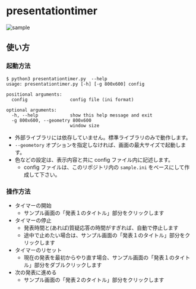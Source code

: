 # presentationtimer
![sample](raw/images/window01.png)
## 使い方
### 起動方法
```
$ python3 presentationtimer.py  --help
usage: presentationtimer.py [-h] [-g 800x600] config

positional arguments:
  config                config file (ini format)

optional arguments:
  -h, --help            show this help message and exit
  -g 800x600, --geometry 800x600
                        window size
```
* 外部ライブラリには依存していません。標準ライブラリのみで動作します。
* `--geometory` オプションを指定しなければ、画面の最大サイズで起動します。
* 色などの設定は、表示内容と共に config ファイル内に記述します。
  * config ファイルは、このリポジトリ内の `sample.ini` をベースにして作成して下さい。

### 操作方法
* タイマーの開始
  * サンプル画面の「発表１のタイトル」部分をクリックします
* タイマーの停止
  * 発表時間と(あれば)質疑応答の時間がすぎれば、自動で停止します
  * 途中で止めたい場合は、サンプル画面の「発表１のタイトル」部分をクリックします
* タイマーのリセット
  * 現在の発表を最初からやり直す場合、サンプル画面の「発表１のタイトル」部分をダブルクリックします
* 次の発表に進める
  * サンプル画面の「発表２のタイトル」部分をクリックします
